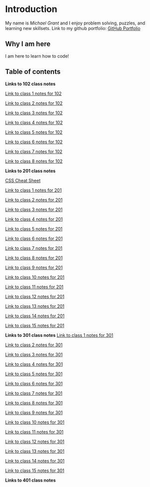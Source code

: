 # **Introduction**

My name is *Michael Grant*  and I enjoy problem solving, puzzles, and learning new skillsets.  Link to my github portfolio:
[GitHub Portfolio](https://github.com/MRGrant82)

## **Why I am here**

I am here to learn how to code!

## **Table of contents**

**Links to 102 class notes**

[Link to class 1 notes for 102](102/class1.md)

[Link to class 2 notes for 102](102/class2.md)

[Link to class 3 notes for 102](102/class3.md)

[Link to class 4 notes for 102](102/class4.md)

[Link to class 5 notes for 102](102/class5.md)

[Link to class 6 notes for 102](102/class6.md)

[Link to class 7 notes for 102](102/class7.md)

[Link to class 8 notes for 102](102/class8.md)

**Links to 201 class notes**

[CSS Cheat Sheet](201/cssCheatSheet.md)

[Link to class 1 notes for 201](201/class1.md)

[Link to class 2 notes for 201](201/class2.md)

[Link to class 3 notes for 201](201/class3.md)

[Link to class 4 notes for 201](201/class4.md)

[Link to class 5 notes for 201](201/class5.md)

[Link to class 6 notes for 201](201/class6.md)

[Link to class 7 notes for 201](201/class7.md)

[Link to class 8 notes for 201](201/class8.md)

[Link to class 9 notes for 201](201/class9.md)

[Link to class 10 notes for 201](201/class10.md)

[Link to class 11 notes for 201](201/class11.md)

[Link to class 12 notes for 201](201/class12.md)

[Link to class 13 notes for 201](201/class13.md)

[Link to class 14 notes for 201](201/class14.md)

[Link to class 15 notes for 201](201/class15.md)

**Links to 301 class notes**
[Link to class 1 notes for 301](301/class1.md)

[Link to class 2 notes for 301](301/class2.md)

[Link to class 3 notes for 301](301/class3.md)

[Link to class 4 notes for 301](301/class4.md)

[Link to class 5 notes for 301](301/class5.md)

[Link to class 6 notes for 301](301/class6.md)

[Link to class 7 notes for 301](301/class7.md)

[Link to class 8 notes for 301](301/class8.md)

[Link to class 9 notes for 301](301/class9.md)

[Link to class 10 notes for 301](301/class10.md)

[Link to class 11 notes for 301](301/class11.md)

[Link to class 12 notes for 301](301/class12.md)

[Link to class 13 notes for 301](301/class13.md)

[Link to class 14 notes for 301](301/class14.md)

[Link to class 15 notes for 301](301/class15.md)

**Links to 401 class notes**
